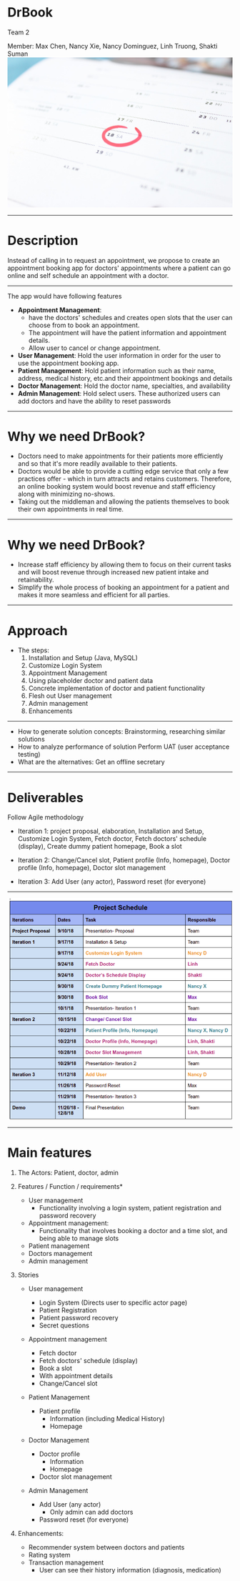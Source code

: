 # DrBook
Team 2

Member: Max Chen, Nancy Xie, Nancy Dominguez, Linh Truong, Shakti Suman
<img src="pic/logo.jpg" width="700">

---

# Description
Instead of calling in to request an appointment, we propose to create an appointment booking app for doctors' appointments where a patient can go online and self schedule an appointment with a doctor.

---
The app would have following features

- __Appointment Management__:
	- have the doctors' schedules and creates open slots that the user can choose from to book an appointment.
	- The appointment will have the patient information and appointment details.
	- Allow user to cancel or change appointment.
- __User Management__: Hold the user information in order for the user to use the appointment booking app.
- __Patient Management__: Hold patient information such as their name, address, medical history, etc.and their appointment bookings and details
- __Doctor Management__: Hold the doctor name, specialties, and availability
- __Admin Management__: Hold select users. These authorized users can add doctors and have the ability to reset passwords

---

# Why we need DrBook?

- Doctors need to make appointments for their patients more efficiently and so that it's more readily available to their patients.
- Doctors would be able to provide a cutting edge service that only a few practices offer - which in turn attracts and retains customers. Therefore, an online booking system would boost revenue and staff efficiency along with minimizing no-shows.
- Taking out the middleman and allowing the patients themselves to book their own appointments in real time.
---

# Why we need DrBook?
- Increase staff efficiency by allowing them to focus on their current tasks and will boost revenue through increased new patient intake and retainability.
- Simplify the whole process of booking an appointment for a patient and makes it more seamless and efficient for all parties.

---

# Approach

- The steps:
	1. Installation and Setup (Java, MySQL)
	2. Customize Login System
	3. Appointment Management
	4. Using placeholder doctor and patient data
	5. Concrete implementation of doctor and patient functionality
	6. Flesh out User management
	7. Admin management
	7. Enhancements

---

- How to generate solution concepts: Brainstorming, researching similar solutions
- How to analyze performance of solution Perform UAT (user acceptance testing)
- What are the alternatives: Get an offline secretary

---
# Deliverables

Follow Agile methodology

- Iteration 1: project proposal, elaboration, Installation and Setup, Customize Login System, Fetch doctor, Fetch doctors' schedule (display), Create dummy patient homepage, Book a slot

- Iteration 2: Change/Cancel slot, Patient profile (Info, homepage),  Doctor profile (Info, homepage), Doctor slot management

- Iteration 3: Add User (any actor), Password reset (for everyone)

---

![](pic/schedule.png)

---

# Main features

1. The Actors:	Patient, doctor, admin

2. Features / Function / requirements*
	- User management
		- Functionality involving a login system, patient registration and password recovery
	- Appointment management:
		- Functionality that involves booking a doctor and a time slot, and being able to manage slots
	- Patient management
	- Doctors management
	- Admin management

3. Stories
	- User management
		- Login System (Directs user to specific actor page)
		- Patient Registration
		- Patient password recovery
		- Secret questions

	- Appointment management
		- Fetch doctor
		- Fetch doctors' schedule (display)
		- Book a slot
		- With appointment details
		- Change/Cancel slot

	- Patient Management
		- Patient profile
			- Information (including Medical History)
			- Homepage

	- Doctor Management
		- Doctor profile
			- Information
			- Homepage
		- Doctor slot management

	- Admin Management
		- Add User (any actor)
			- Only admin can add doctors
		- Password reset (for everyone)


4. Enhancements:
	- Recommender system between doctors and patients
	- Rating system
	- Transaction management
		- User can see their history information (diagnosis, medication)
